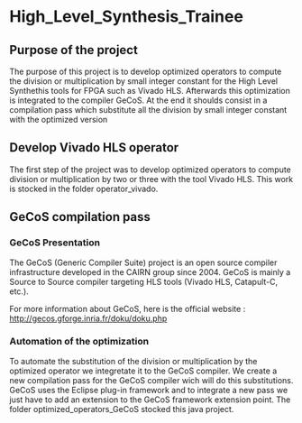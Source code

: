 # High_Level_Synthesis_Trainee
## Purpose of the project

The purpose of this project is to develop optimized operators to compute the division or multiplication by small integer constant for the High Level Synthethis tools for FPGA such as Vivado HLS. Afterwards this optimization is integrated to the compiler GeCoS. At the end it shoulds consist in a compilation pass which substitute all the division by small integer constant with the optimized version

## Develop Vivado HLS operator

The first step of the project was to develop optimized operators to compute division or multiplication by two or three with the tool Vivado HLS. This work is stocked in the folder operator_vivado. 

## GeCoS compilation pass
### GeCoS Presentation

The GeCoS (Generic Compiler Suite) project is an open source compiler infrastructure developed in the CAIRN group since 2004. GeCoS is mainly a Source to Source compiler targeting HLS tools (Vivado HLS, Catapult-C, etc.).

For more information about GeCoS, here is the official website : http://gecos.gforge.inria.fr/doku/doku.php

### Automation of the optimization
To automate the substitution of the division or multiplication by the optimized operator we integretate it to the GeCoS compiler. We create a new compilation pass for the GeCoS compiler wich will do this substitutions. GeCoS uses the Eclipse plug-in framework and to integrate a new pass we just have to add an extension to the GeCoS framework extension point. The folder optimized_operators_GeCoS stocked this java project.